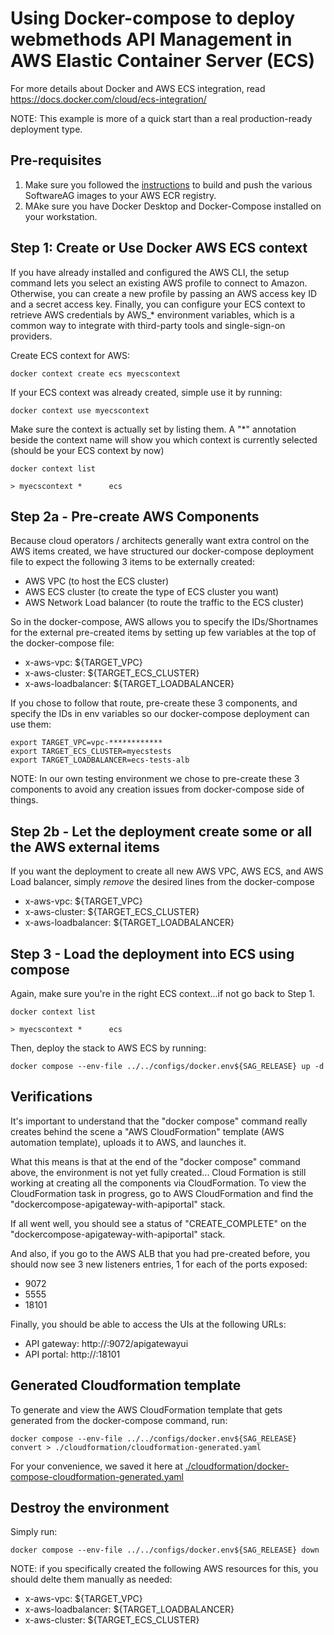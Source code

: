 # Using Docker-compose to deploy webmethods API Management in AWS Elastic Container Server (ECS)

For more details about Docker and AWS ECS integration, read https://docs.docker.com/cloud/ecs-integration/

NOTE: This example is more of a quick start than a real production-ready deployment type.

## Pre-requisites

1) Make sure you followed the [instructions](../../README.md) to build and push the various SoftwareAG images to your AWS ECR registry.
2) MAke sure you have Docker Desktop and Docker-Compose installed on your workstation.

## Step 1: Create or Use Docker AWS ECS context

If you have already installed and configured the AWS CLI, the setup command lets you select an existing AWS profile to connect to Amazon. Otherwise, you can create a new profile by passing an AWS access key ID and a secret access key. Finally, you can configure your ECS context to retrieve AWS credentials by AWS_* environment variables, which is a common way to integrate with third-party tools and single-sign-on providers.

Create ECS context for AWS:

```
docker context create ecs myecscontext
```

If your ECS context was already created, simple use it by running:

```
docker context use myecscontext
```

Make sure the context is actually set by listing them. A "*" annotation beside the context name will show you which context is currently selected (should be your ECS context by now)

```
docker context list

> myecscontext *      ecs
```

## Step 2a - Pre-create AWS Components

Because cloud operators / architects generally want extra control on the AWS items created, we have structured our docker-compose deployment file to expect the following 3 items to be externally created:

 - AWS VPC (to host the ECS cluster) 
 - AWS ECS cluster (to create the type of ECS cluster you want)
 - AWS Network Load balancer (to route the traffic to the ECS cluster) 

So in the docker-compose, AWS allows you to specify the IDs/Shortnames for the external pre-created items by setting up few variables at the top of the docker-compose file:
 - x-aws-vpc: ${TARGET_VPC}
 - x-aws-cluster: ${TARGET_ECS_CLUSTER}
 - x-aws-loadbalancer: ${TARGET_LOADBALANCER}

If you chose to follow that route, pre-create these 3 components, and specify the IDs in env variables so our docker-compose deployment can use them: 

```
export TARGET_VPC=vpc-************
export TARGET_ECS_CLUSTER=myecstests
export TARGET_LOADBALANCER=ecs-tests-alb
```

NOTE: In our own testing environment we chose to pre-create these 3 components to avoid any creation issues from docker-compose side of things.

## Step 2b - Let the deployment create some or all the AWS external items

If you want the deployment to create all new AWS VPC, AWS ECS, and AWS Load balancer, simply *remove* the desired lines from the docker-compose
 - x-aws-vpc: ${TARGET_VPC}
 - x-aws-cluster: ${TARGET_ECS_CLUSTER}
 - x-aws-loadbalancer: ${TARGET_LOADBALANCER}

## Step 3 - Load the deployment into ECS using compose

Again, make sure you're in the right ECS context...if not go back to Step 1.

```
docker context list

> myecscontext *      ecs
```

Then, deploy the stack to AWS ECS by running:

```
docker compose --env-file ../../configs/docker.env${SAG_RELEASE} up -d
```

## Verifications

It's important to understand that the "docker compose" command really creates behind the scene a "AWS CloudFormation" template (AWS automation template), uploads it to AWS, and launches it.

What this means is that at the end of the "docker compose" command above, the environment is not yet fully created... Cloud Formation is still working at creating all the components via CloudFormation.
To view the CloudFormation task in progress, go to AWS CloudFormation and find the "dockercompose-apigateway-with-apiportal" stack.

If all went well, you should see a status of "CREATE_COMPLETE" on the "dockercompose-apigateway-with-apiportal" stack. 

And also, if you go to the AWS ALB that you had pre-created before, you should now see 3 new listeners entries, 1 for each of the ports exposed:
 - 9072
 - 5555
 - 18101

Finally, you should be able to access the UIs at the following URLs:
 - API gateway: http://<AWS ALB DNS>:9072/apigatewayui
 - API portal: http://<AWS ALB DNS>:18101

## Generated Cloudformation template

To generate and view the AWS CloudFormation template that gets generated from the docker-compose command, run:

```
docker compose --env-file ../../configs/docker.env${SAG_RELEASE} convert > ./cloudformation/cloudformation-generated.yaml
```

For your convenience, we saved it here at [./cloudformation/docker-compose-cloudformation-generated.yaml](./cloudformation/docker-compose-cloudformation-generated.yaml)

## Destroy the environment

Simply run:

```
docker compose --env-file ../../configs/docker.env${SAG_RELEASE} down
```

NOTE: if you specifically created the following AWS resources for this, you should delte them manually as needed:
 - x-aws-vpc: ${TARGET_VPC}
 - x-aws-loadbalancer: ${TARGET_LOADBALANCER}
 - x-aws-cluster: ${TARGET_ECS_CLUSTER}
